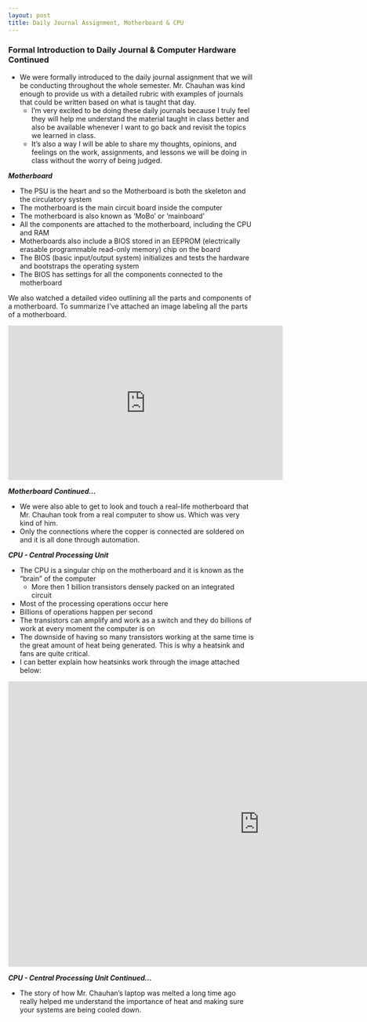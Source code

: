 ```yaml
---
layout: post
title: Daily Journal Assignment, Motherboard & CPU
---
```


### Formal Introduction to Daily Journal & Computer Hardware Continued

- We were formally introduced to the daily journal assignment that we will be conducting throughout the whole semester. Mr. Chauhan was kind enough to provide us with a detailed rubric with examples of journals that could be written based on what is taught that day.
  - I’m very excited to be doing these daily journals because I truly feel they will help me understand the material taught in class better and also be available whenever I want to go back and revisit the topics we learned in class.
  - It’s also a way I will be able to share my thoughts, opinions, and feelings on the work, assignments, and lessons we will be doing in class without the worry of being judged.

**_Motherboard_**

- The PSU is the heart and so the Motherboard is both the skeleton and the circulatory system
- The motherboard is the main circuit board inside the computer
- The motherboard is also known as ‘MoBo’ or ‘mainboard’
- All the components are attached to the motherboard, including the CPU and RAM
- Motherboards also include a BIOS stored in an EEPROM (electrically erasable programmable read-only memory) chip on the board
- The BIOS (basic input/output system) initializes and tests the hardware and bootstraps the operating system
- The BIOS has settings for all the components connected to the motherboard

We also watched a detailed video outlining all the parts and components of a motherboard. To summarize I’ve attached an image labeling all the parts of a motherboard.

<iframe width="560" height="315" src="https://www.youtube.com/embed/b2pd3Y6aBag" title="YouTube video player" frameborder="0" allow="accelerometer; autoplay; clipboard-write; encrypted-media; gyroscope; picture-in-picture" allowfullscreen></iframe>

**_Motherboard Continued..._**

- We were also able to get to look and touch a real-life motherboard that Mr. Chauhan took from a real computer to show us. Which was very kind of him.
- Only the connections where the copper is connected are soldered on and it is all done through automation.

**_CPU - Central Processing Unit_**

- The CPU is a singular chip on the motherboard and it is known as the “brain” of the computer
  - More then 1 billion transistors densely packed on an integrated circuit
- Most of the processing operations occur here
- Billions of operations happen per second
- The transistors can amplify and work as a switch and they do billions of work at every moment the computer is on
- The downside of having so many transistors working at the same time is the great amount of heat being generated. This is why a heatsink and fans are quite critical.
- I can better explain how heatsinks work through the image attached below:

<iframe src="https://northslopechillers.com/wp-content/uploads/2020/03/Heat-Sink-03-1024x582.png" scrolling="no" frameborder="0" fitscreen width="1024" height="582"></iframe>

**_CPU - Central Processing Unit Continued..._**

- The story of how Mr. Chauhan’s laptop was melted a long time ago really helped me understand the importance of heat and making sure your systems are being cooled down.
